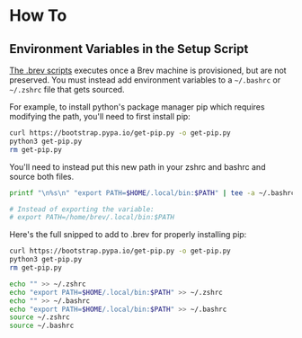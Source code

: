 # How To
## Environment Variables in the Setup Script

[The .brev scripts](/reference/dot-brev-setup-script) executes once a Brev machine is provisioned, but are not preserved. You must instead add environment variables to a `~/.bashrc` or `~/.zshrc` file that gets sourced. 


For example, to install python's package manager pip which requires modifying the path, you'll need to first install pip:

```zsh
curl https://bootstrap.pypa.io/get-pip.py -o get-pip.py
python3 get-pip.py
rm get-pip.py
```

You'll need to instead put this new path in your zshrc and bashrc and source both files.
```zsh
printf "\n%s\n" "export PATH=$HOME/.local/bin:$PATH" | tee -a ~/.bashrc | tee -a ~/.zshrc

# Instead of exporting the variable:
# export PATH=/home/brev/.local/bin:$PATH 

```


Here's the full snipped to add to .brev for properly installing pip:

```zsh
curl https://bootstrap.pypa.io/get-pip.py -o get-pip.py
python3 get-pip.py
rm get-pip.py

echo "" >> ~/.zshrc
echo "export PATH=$HOME/.local/bin:$PATH" >> ~/.zshrc
echo "" >> ~/.bashrc
echo "export PATH=$HOME/.local/bin:$PATH" >> ~/.bashrc
source ~/.zshrc
source ~/.bashrc
```